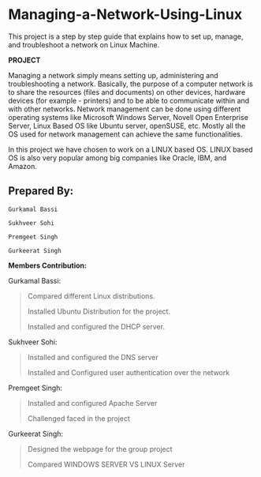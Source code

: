 # Managing-a-Network-Using-Linux
This project is a step by step guide that explains how to set up, manage, and troubleshoot a network on Linux Machine.

**PROJECT**

Managing a network simply means setting up, administering and
troubleshooting a network. Basically, the purpose of a computer network
is to share the resources (files and documents) on other devices,
hardware devices (for example - printers) and to be able to communicate
within and with other networks. Network management can be done using
different operating systems like Microsoft Windows Server, Novell Open
Enterprise Server, Linux Based OS like Ubuntu server, openSUSE, etc.
Mostly all the OS used for network management can achieve the same
functionalities.

In this project we have chosen to work on a LINUX based OS. LINUX based
OS is also very popular among big companies like Oracle, IBM, and
Amazon.

## Prepared By:

    Gurkamal Bassi

    Sukhveer Sohi

    Premgeet Singh

    Gurkeerat Singh

**Members Contribution:**

Gurkamal Bassi: 
    
>   Compared different Linux distributions.
>
>   Installed Ubuntu Distribution for the project.
>
>   Installed and configured the DHCP server.
>
Sukhveer Sohi: 
>   Installed and configured the DNS server
>
>   Installed and Configured user authentication over the network
>
Premgeet Singh: 
>   Installed and configured Apache Server
>
>   Challenged faced in the project
>
Gurkeerat Singh: 
>   Designed the webpage for the group project
>
>   Compared WINDOWS SERVER VS LINUX Server

